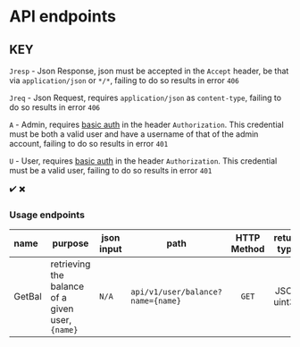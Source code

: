 # API endpoints

## KEY
`Jresp` - Json Response, json must be accepted in the `Accept` header, be that via `application/json` or `*/*`, failing to do so results in error `406`

`Jreq` - Json Request, requires `application/json` as `content-type`, failing to do so results in error `406`

`A` - Admin, requires [basic auth](https://en.wikipedia.org/wiki/Basic_access_authentication) in the header `Authorization`. This credential must be both a valid user and have a username of that of the admin account, failing to do so results in error `401`

`U` - User, requires [basic auth](https://en.wikipedia.org/wiki/Basic_access_authentication) in the header `Authorization`. This credential must be a valid user, failing to do so results in error `401`


:heavy_check_mark:
:heavy_multiplication_x:

### Usage endpoints
| name   | purpose                                          | json input | path                              | HTTP Method | return type |    return value    |       Jresp        |           Jreq           |            A             |            U             |         v1         |
| :----- | ------------------------------------------------ | ---------- | --------------------------------- | :---------: | :---------: | :----------------: | :----------------: | :----------------------: | :----------------------: | :----------------------: | :----------------: |
| GetBal | retrieving the balance of a given user, `{name}` | `N/A`      | `api/v1/user/balance?name={name}` |    `GET`    | JSON uint32 | the user's balance | :heavy_check_mark: | :heavy_multiplication_x: | :heavy_multiplication_x: | :heavy_multiplication_x: | :heavy_check_mark: |